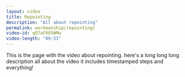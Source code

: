 ```yaml
---
layout: video
title: Repointing
description: "All about repointing"
permalink: workmanship/repointing/
video-id: qO7aFRO5WMw
video-length: "09:53"
---
```


This is the page with the video about repointing.
here's a long long long description all about the video
it includes timestamped steps and everything!
